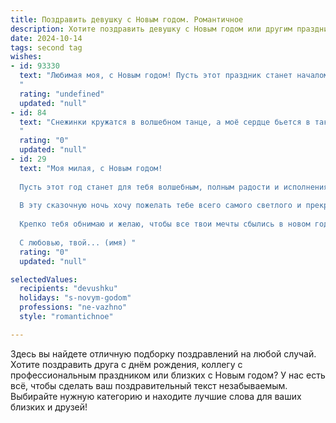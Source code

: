 ```yaml
---
title: Поздравить девушку с Новым годом. Романтичное
description: Хотите поздравить девушку с Новым годом или другим праздником? Наш ИИ создаст незабываемое поздравление, а вы обязательно выделитесь среди других.  
date: 2024-10-14
tags: second tag
wishes:
- id: 93330
  text: "Любимая моя, с Новым годом! Пусть этот праздник станет началом волшебной сказки, полной любви, нежности и счастья, которые мы будем создавать вместе. Пусть звёзды на небе светят только для нас, а каждый новый день будет наполнен радостью и теплом наших чувств.  Я люблю тебя!
  "
  rating: "undefined"
  updated: "null"
- id: 84
  text: "Снежинки кружатся в волшебном танце, а моё сердце бьется в такт приближающемуся Новому году, ведь он подарит мне ещё одну возможность быть рядом с тобой. Пусть этот год станет для нас сказкой, сотканной из нежных объятий, сладких поцелуев и трепетных признаний. С Новым годом, моя волшебница!
  "
  rating: "0"
  updated: "null"
- id: 29
  text: "Моя милая, с Новым годом!
  
  Пусть этот год станет для тебя волшебным, полным радости и исполнения самых заветных желаний. Пусть твоя жизнь будет наполнена любовью, счастьем и теплом.
  
  В эту сказочную ночь хочу пожелать тебе всего самого светлого и прекрасного. Как снежинка переливается под лунным светом, так пусть и твоя жизнь будет яркой и неповторимой.
  
  Крепко тебя обнимаю и желаю, чтобы все твои мечты сбылись в новом году.
  
  С любовью, твой... (имя) "
  rating: "0"
  updated: "null"

selectedValues:
  recipients: "devushku"
  holidays: "s-novym-godom"
  professions: "ne-vazhno"
  style: "romantichnoe"

---
```


Здесь вы найдете отличную подборку поздравлений на любой случай. 
Хотите поздравить друга с днём рождения, коллегу с профессиональным праздником или близких с Новым годом? У нас есть всё, чтобы сделать ваш поздравительный текст незабываемым. Выбирайте нужную категорию и находите лучшие слова для ваших близких и друзей!
